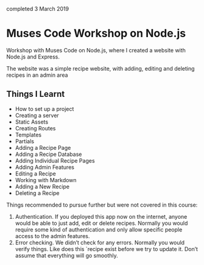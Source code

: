completed 3 March 2019

# Muses Code Workshop on Node.js
Workshop with Muses Code on Node.js,  where I created a website with Node.js and Express.

The website was a simple recipe website, with adding, editing and deleting recipes in an admin area

## Things I Learnt

* How to set up a project
* Creating a server
* Static Assets
* Creating Routes
* Templates
* Partials
* Adding a Recipe Page
* Adding a Recipe Database
* Adding Individual Recipe Pages
* Adding Admin Features
* Editing a Recipe
* Working with Markdown
* Adding a New Recipe
* Deleting a Recipe

Things recommended to pursue further but were not covered in this course:

1. Authentication. If you deployed this app now on the internet, anyone would be able to just add, edit or delete recipes. Normally you would require some kind of authentication and only allow specific people access to the admin features.
2. Error checking. We didn’t check for any errors. Normally you would verify things. Like does this `recipe exist before we try to update it. Don’t assume that everything will go smoothly.

